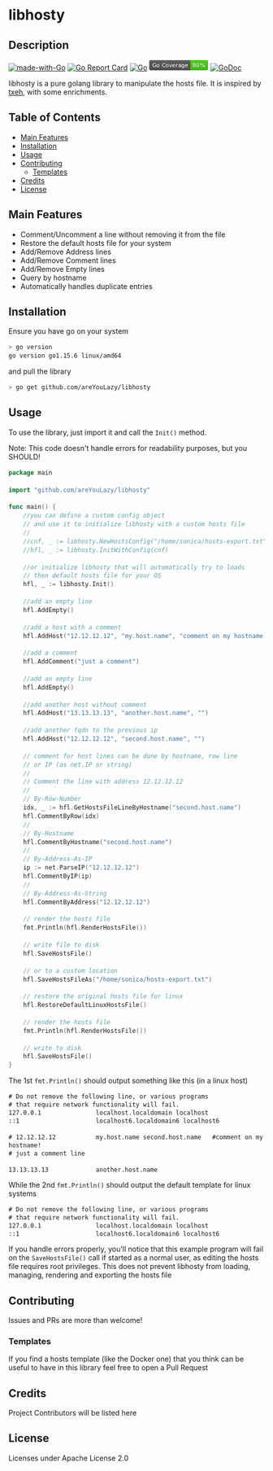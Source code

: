# libhosty

## Description

[![made-with-Go](https://img.shields.io/badge/made%20with-Go-1f425f.svg)](http://golang.org)
[![Go Report Card](https://goreportcard.com/badge/github.com/areYouLazy/libhosty)](https://goreportcard.com/report/github.com/areYouLazy/libhosty)
[![Go](https://github.com/areYouLazy/libhosty/actions/workflows/go.yml/badge.svg?event=push)](https://github.com/areYouLazy/libhosty/actions/workflows/go.yml)
![gopherbadger-tag-do-not-edit](coverage_badge.png)
[![GoDoc](https://img.shields.io/badge/godoc-reference-blue.svg)](https://godoc.org/github.com/areYouLazy/libhosty)

libhosty is a pure golang library to manipulate the hosts file. It is inspired by [txeh](https://github.com/txn2/txeh), with some enrichments.

## Table of Contents

* [Main Features](#Main-Features)
* [Installation](#Installation)
* [Usage](#Usage)
* [Contributing](#Contributing)
  * [Templates](#Templates)
* [Credits](#Credits)
* [License](#License)

## Main Features

* Comment/Uncomment a line without removing it from the file
* Restore the default hosts file for your system
* Add/Remove Address lines
* Add/Remove Comment lines
* Add/Remove Empty lines
* Query by hostname
* Automatically handles duplicate entries

## Installation

Ensure you have go on your system

```bash
> go version
go version go1.15.6 linux/amd64
```

and pull the library

```bash
> go get github.com/areYouLazy/libhosty
```

## Usage

To use the library, just import it and call the `Init()` method.

Note: This code doesn't handle errors for readability purposes, but you SHOULD!

```go
package main

import "github.com/areYouLazy/libhosty"

func main() {
    //you can define a custom config object
    // and use it to initialize libhosty with a custom hosts file
    //
    //cnf, _ := libhosty.NewHostsConfig("/home/sonica/hosts-export.txt")
    //hfl, _ := libhosty.InitWithConfig(cnf)
    
    //or initialize libhosty that will automatically try to loads
    // then default hosts file for your OS
    hfl, _ := libhosty.Init()
    
    //add an empty line
    hfl.AddEmpty()
    
    //add a host with a comment
    hfl.AddHost("12.12.12.12", "my.host.name", "comment on my hostname!")
    
    //add a comment
    hfl.AddComment("just a comment")
    
    //add an empty line
    hfl.AddEmpty()
    
    //add another host without comment
    hfl.AddHost("13.13.13.13", "another.host.name", "")
    
    //add another fqdn to the previous ip
    hfl.AddHost("12.12.12.12", "second.host.name", "")
    
    // comment for host lines can be done by hostname, row line
    // or IP (as net.IP or string)
    //
    // Comment the line with address 12.12.12.12
    //
    // By-Row-Number
    idx, _ := hfl.GetHostsFileLineByHostname("second.host.name")
    hfl.CommentByRow(idx)
    //
    // By-Hostname
    hfl.CommentByHostname("second.host.name")
    //
    // By-Address-As-IP
    ip := net.ParseIP("12.12.12.12")
    hfl.CommentByIP(ip)
    //
    // By-Address-As-String
    hfl.CommentByAddress("12.12.12.12")
    
    // render the hosts file
    fmt.Println(hfl.RenderHostsFile())
    
    // write file to disk
    hfl.SaveHostsFile()
    
    // or to a custom location
    hfl.SaveHostsFileAs("/home/sonica/hosts-export.txt")
    
    // restore the original hosts file for linux
    hfl.RestoreDefaultLinuxHostsFile()
    
    // render the hosts file
    fmt.Println(hfl.RenderHostsFile())
    
    // write to disk
    hfl.SaveHostsFile()
}
```

The 1st `fmt.Println()` should output something like this (in a linux host)

```console
# Do not remove the following line, or various programs
# that require network functionality will fail.
127.0.0.1               localhost.localdomain localhost
::1                     localhost6.localdomain6 localhost6

# 12.12.12.12           my.host.name second.host.name   #comment on my hostname!
# just a comment line

13.13.13.13             another.host.name
```

While the 2nd `fmt.Println()` should output the default template for linux systems

```console
# Do not remove the following line, or various programs
# that require network functionality will fail.
127.0.0.1               localhost.localdomain localhost
::1                     localhost6.localdomain6 localhost6

```

If you handle errors properly, you'll notice that this example program will fail on the `SaveHostsFile()` call if started as a normal user, as editing the hosts file requires root privileges. This does not prevent libhosty from loading, managing, rendering and exporting the hosts file

## Contributing

Issues and PRs are more than welcome!

### Templates

If you find a hosts template (like the Docker one) that you think can be useful to have in this library feel free to open a Pull Request

## Credits

Project Contributors will be listed here

## License

Licenses under Apache License 2.0
